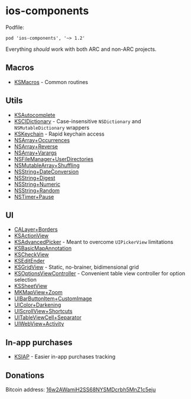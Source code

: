 # ios-components

Podfile:

    pod 'ios-components', '~> 1.2'

Everything _should_ work with both ARC and non-ARC projects.

## Macros

- [KSMacros](Components/Macros) - Common routines

## Utils

- [KSAutocomplete](Components/Utils/KSAutocomplete)
- [KSCIDictionary](Components/Utils/KSCIDictionary) - Case-insensitive `NSDictionary` and `NSMutableDictionary` wrappers
- [KSKeychain](Components/Utils/KSKeychain) - Rapid keychain access
- [NSArray+Occurrences](Components/Utils/NSArray+Occurrences)
- [NSArray+Reverse](Components/Utils/NSArray+Reverse)
- [NSArray+Varargs](Components/Utils/NSArray+Varargs)
- [NSFileManager+UserDirectories](Components/Utils/NSFileManager+UserDirectories)
- [NSMutableArray+Shuffling](Components/Utils/NSMutableArray+Shuffling)
- [NSString+DateConversion](Components/Utils/NSString+DateConversion)
- [NSString+Digest](Components/Utils/NSString+Digest)
- [NSString+Numeric](Components/Utils/NSString+Numeric)
- [NSString+Random](Components/Utils/NSString+Random)
- [NSTimer+Pause](Components/Utils/NSTimer+Pause)

## UI

- [CALayer+Borders](Components/UI/CALayer+Borders)
- [KSActionView](Components/UI/KSActionView)
- [KSAdvancedPicker](Components/UI/KSAdvancedPicker) - Meant to overcome `UIPickerView` limitations
- [KSBasicMapAnnotation](Components/UI/KSBasicMapAnnotation)
- [KSCheckView](Components/UI/KSCheckView)
- [KSEditEnder](Components/UI/KSEditEnder)
- [KSGridView](Components/UI/KSGridView) - Static, no-brainer, bidimensional grid
- [KSOptionsViewController](Components/UI/KSOptionsViewController) - Convenient table view controller for option selection
- [KSSheetView](Components/UI/KSSheetView)
- [MKMapView+Zoom](Components/UI/MKMapView+Zoom)
- [UIBarButtonItem+CustomImage](Components/UI/UIBarButtonItem+CustomImage)
- [UIColor+Darkening](Components/UI/UIColor+Darkening)
- [UIScrollView+Shortcuts](Components/UI/UIScrollView+Shortcuts)
- [UITableViewCell+Separator](Components/UI/UITableViewCell+Separator)
- [UIWebView+Activity](Components/UI/UIWebView+Activity)

## In-app purchases

- [KSIAP](Components/IAP) - Easier in-app purchases tracking

## Donations

Bitcoin address: [16w2AWamiH2SS68NYSMDcrbh5MnZ1c5eju](bitcoin:16w2AWamiH2SS68NYSMDcrbh5MnZ1c5eju)
